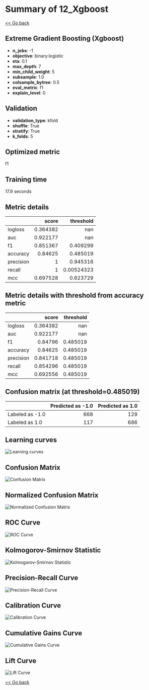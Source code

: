# Summary of 12_Xgboost

[<< Go back](../README.md)


## Extreme Gradient Boosting (Xgboost)
- **n_jobs**: -1
- **objective**: binary:logistic
- **eta**: 0.1
- **max_depth**: 7
- **min_child_weight**: 5
- **subsample**: 1.0
- **colsample_bytree**: 0.5
- **eval_metric**: f1
- **explain_level**: 0

## Validation
 - **validation_type**: kfold
 - **shuffle**: True
 - **stratify**: True
 - **k_folds**: 5

## Optimized metric
f1

## Training time

17.9 seconds

## Metric details
|           |    score |    threshold |
|:----------|---------:|-------------:|
| logloss   | 0.364382 | nan          |
| auc       | 0.922177 | nan          |
| f1        | 0.851367 |   0.409299   |
| accuracy  | 0.84625  |   0.485019   |
| precision | 1        |   0.945316   |
| recall    | 1        |   0.00524323 |
| mcc       | 0.697528 |   0.623729   |


## Metric details with threshold from accuracy metric
|           |    score |   threshold |
|:----------|---------:|------------:|
| logloss   | 0.364382 |  nan        |
| auc       | 0.922177 |  nan        |
| f1        | 0.84796  |    0.485019 |
| accuracy  | 0.84625  |    0.485019 |
| precision | 0.841718 |    0.485019 |
| recall    | 0.854296 |    0.485019 |
| mcc       | 0.692556 |    0.485019 |


## Confusion matrix (at threshold=0.485019)
|                 |   Predicted as -1.0 |   Predicted as 1.0 |
|:----------------|--------------------:|-------------------:|
| Labeled as -1.0 |                 668 |                129 |
| Labeled as 1.0  |                 117 |                686 |

## Learning curves
![Learning curves](learning_curves.png)
## Confusion Matrix

![Confusion Matrix](confusion_matrix.png)


## Normalized Confusion Matrix

![Normalized Confusion Matrix](confusion_matrix_normalized.png)


## ROC Curve

![ROC Curve](roc_curve.png)


## Kolmogorov-Smirnov Statistic

![Kolmogorov-Smirnov Statistic](ks_statistic.png)


## Precision-Recall Curve

![Precision-Recall Curve](precision_recall_curve.png)


## Calibration Curve

![Calibration Curve](calibration_curve_curve.png)


## Cumulative Gains Curve

![Cumulative Gains Curve](cumulative_gains_curve.png)


## Lift Curve

![Lift Curve](lift_curve.png)



[<< Go back](../README.md)

